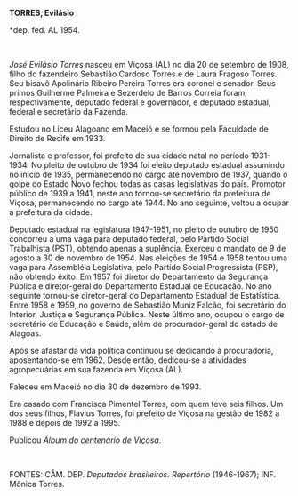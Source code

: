 **TORRES, Evilásio**

\*dep. fed. AL 1954.

 

*José Evilásio Torres* nasceu em Viçosa (AL) no dia 20 de setembro de
1908, filho do fazendeiro Sebastião Cardoso Torres e de Laura Fragoso
Torres. Seu bisavô Apolinário Ribeiro Pereira Torres era coronel e
senador. Seus primos Guilherme Palmeira e Sezerdelo de Barros Correia
foram, respectivamente, deputado federal e governador, e deputado
estadual, federal e secretário da Fazenda.

Estudou no Liceu Alagoano em Maceió e se formou pela Faculdade de
Direito de Recife em 1933.

Jornalista e professor, foi prefeito de sua cidade natal no período
1931-1934. No pleito de outubro de 1934 foi eleito deputado estadual
assumindo no início de 1935, permanecendo no cargo até novembro de 1937,
quando o golpe do Estado Novo fechou todas as casas legislativas do
país. Promotor público de 1939 a 1941, neste ano tornou-se secretário da
prefeitura de Viçosa, permanecendo no cargo até 1944. No ano seguinte,
voltou a ocupar a prefeitura da cidade.

Deputado estadual na legislatura 1947-1951, no pleito de outubro de 1950
concorreu a uma vaga para deputado federal, pelo Partido Social
Trabalhista (PST), obtendo apenas a suplência. Exerceu o mandato de 9 de
agosto a 30 de novembro de 1954. Nas eleições de 1954 e 1958 tentou uma
vaga para Assembléia Legislativa, pelo Partido Social Progressista
(PSP), não obtendo êxito. Em 1957 foi diretor do Departamento da
Segurança Pública e diretor-geral do Departamento Estadual de Educação.
No ano seguinte tornou-se diretor-geral do Departamento Estadual de
Estatística. Entre 1958 e 1959, no governo de Sebastião Muniz Falcão,
foi secretário do Interior, Justiça e Segurança Pública. Neste último
ano, ocupou o cargo de secretário de Educação e Saúde, além de
procurador-geral do estado de Alagoas.

Após se afastar da vida política continuou se dedicando à procuradoria,
aposentando-se em 1962. Desde então, dedicou-se a atividades
agropecuárias em sua fazenda em Viçosa (AL).

Faleceu em Maceió no dia 30 de dezembro de 1993.

Era casado com Francisca Pimentel Torres, com quem teve seis filhos. Um
dos seus filhos, Flavius Torres, foi prefeito de Viçosa na gestão de
1982 a 1988 e depois de 1992 a 1995.

Publicou *Álbum do centenário de Viçosa*.

 

FONTES: CÂM. DEP. *Deputados brasileiros. Repertório* (1946-1967); INF.
Mônica Torres.

 
